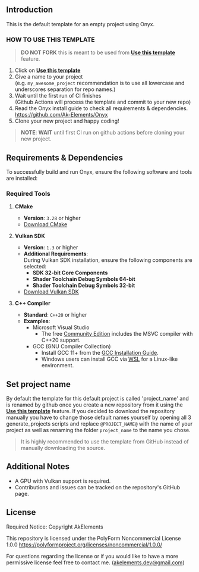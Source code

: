 ## Introduction
This is the default template for an empty project using Onyx.

### HOW TO USE THIS TEMPLATE

> **DO NOT FORK** this is meant to be used from **[Use this template](https://github.com/Ak-Elements/Onyx-TemplateProject/generate)** feature.

1. Click on **[Use this template](https://github.com/Ak-Elements/Onyx-TemplateProject/generate)**
3. Give a name to your project  
   (e.g. `my_awesome_project` recommendation is to use all lowercase and underscores separation for repo names.)
3. Wait until the first run of CI finishes  
   (Github Actions will process the template and commit to your new repo)
4. Read the Onyx install guide to check all requirements & dependencies. https://github.com/Ak-Elements/Onyx
5. Clone your new project and happy coding!

> **NOTE**: **WAIT** until first CI run on github actions before cloning your new project.

## Requirements & Dependencies
To successfully build and run Onyx, ensure the following software and tools are installed:

### Required Tools
1. **CMake**  
   - **Version**: `3.28` or higher  
   - [Download CMake](https://cmake.org/download/)

2. **Vulkan SDK**  
   - **Version**: `1.3` or higher  
   - **Additional Requirements**:  
     During Vulkan SDK installation, ensure the following components are selected:  
     - **SDK 32-bit Core Components**  
     - **Shader Toolchain Debug Symbols 64-bit**  
     - **Shader Toolchain Debug Symbols 32-bit**  
   - [Download Vulkan SDK](https://vulkan.lunarg.com/sdk/home)

3. **C++ Compiler**  
   - **Standard**: `C++20` or higher  
   - **Examples**:  
     - Microsoft Visual Studio
         - The free [Community Edition](https://visualstudio.microsoft.com/vs/community/) includes the MSVC compiler with C++20 support.
      - GCC (GNU Compiler Collection)
         - Install GCC 11+ from the [GCC Installation Guide](https://gcc.gnu.org/install/).
         - Windows users can install GCC via [WSL](https://code.visualstudio.com/docs/cpp/config-wsl) for a Linux-like environment.

## Set project name
 By default the template for this default project is called 'project_name' and is renamed by github once you create a new repository from it using the **[Use this template](https://github.com/Ak-Elements/Onyx-TemplateProject/generate)** feature.
 If you decided to download the repository manually you have to change those default names yourself by opening all 3 generate_projects scripts and replace `@PROJECT_NAME@` with the name of your project as well as renaming the folder `project_name` to the name you chose.

> It is highly recommended to use the template from GitHub instead of manually downloading the source.

## Additional Notes

-   A GPU with Vulkan support is required.
-   Contributions and issues can be tracked on the repository's GitHub page.

## License

Required Notice: Copyright AkElements

This repository is licensed under the PolyForm Noncommercial License 1.0.0
https://polyformproject.org/licenses/noncommercial/1.0.0/

For questions regarding the license or if you would like to have a more permissive license feel free to contact me. (akelements.dev@gmail.com)
